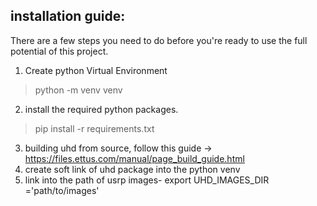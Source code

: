 ## installation guide:
There are a few steps you need to do before you're ready to use the full potential of this project.
1. Create python Virtual Environment 
>python -m venv venv
2. install the required python packages.
> pip install -r requirements.txt 
3. building uhd from source, follow this guide -> https://files.ettus.com/manual/page_build_guide.html
4. create soft link of uhd package into the python venv
5. link into the path of usrp images- export UHD_IMAGES_DIR ='path/to/images'  


